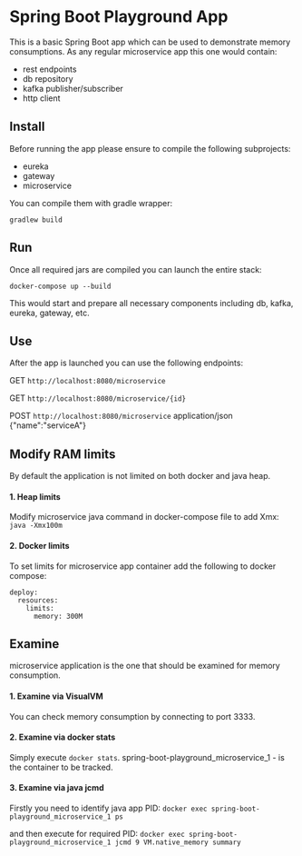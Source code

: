 # Spring Boot Playground App

This is a basic Spring Boot app which can be used to demonstrate memory consumptions.
As any regular microservice app this one would contain:
* rest endpoints 
* db repository 
* kafka publisher/subscriber
* http client

## Install
Before running the app please ensure to compile the following subprojects:
* eureka
* gateway
* microservice

You can compile them with gradle wrapper:

`gradlew build`

## Run
Once all required jars are compiled you can launch the entire stack:

`docker-compose up --build`

This would start and prepare all necessary components including db, kafka, eureka, gateway, etc.

## Use
After the app is launched you can use the following endpoints:

GET `http://localhost:8080/microservice`

GET `http://localhost:8080/microservice/{id}`

POST `http://localhost:8080/microservice` application/json {"name":"serviceA"}

## Modify RAM limits
By default the application is not limited on both docker and java heap.
#### 1.  Heap limits
Modify microservice java command in docker-compose file to add Xmx:
`java -Xmx100m`
#### 2. Docker limits
To set limits for microservice app container add the following to docker compose:
```
deploy:
  resources:
    limits:
      memory: 300M
```

## Examine
microservice application is the one that should be examined for memory consumption.
#### 1. Examine via VisualVM
You can check memory consumption by connecting to port 3333.
#### 2. Examine via docker stats
Simply execute `docker stats`. spring-boot-playground_microservice_1 - is the container to be tracked. 
#### 3. Examine via java jcmd
Firstly you need to identify java app PID:
`docker exec spring-boot-playground_microservice_1 ps`

and then execute for required PID:
`docker exec spring-boot-playground_microservice_1 jcmd 9 VM.native_memory summary`